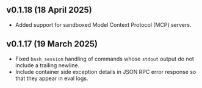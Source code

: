 ## v0.1.18 (18 April 2025)

- Added support for sandboxed Model Context Protocol (MCP) servers.

## v0.1.17 (19 March 2025)

- Fixed `bash_session` handling of commands whose `stdout` output do not include a trailing newline.
- Include container side exception details in JSON RPC error response so that they appear in eval logs.
